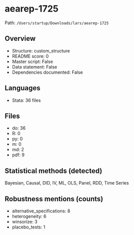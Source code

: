 # aearep-1725

Path: `/Users/startup/Downloads/lars/aearep-1725`

## Overview
- Structure: custom_structure
- README score: 0
- Master script: False
- Data statement: False
- Dependencies documented: False

## Languages
- Stata: 36 files

## Files
- do: 36
- R: 0
- py: 0
- m: 0
- md: 2
- pdf: 9

## Statistical methods (detected)
Bayesian, Causal, DID, IV, ML, OLS, Panel, RDD, Time Series

## Robustness mentions (counts)
- alternative_specifications: 8
- heterogeneity: 6
- winsorize: 3
- placebo_tests: 1